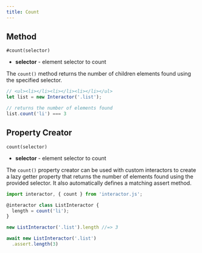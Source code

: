 ```yaml
---
title: Count
---
```


## Method

`#count(selector)`

- **selector** - element selector to count

The `count()` method returns the number of children elements found using the
specified selector.

``` javascript
// <ul><li></li><li></li><li></li></ul>
let list = new Interactor('.list');

// returns the number of elements found
list.count('li') === 3
```

## Property Creator

`count(selector)`

- **selector** - element selector to count

The `count()` property creator can be used with custom interactors to create a
lazy getter property that returns the number of elements found using the
provided selector. It also automatically defines a matching assert method.

``` javascript
import interactor, { count } from 'interactor.js';

@interactor class ListInteractor {
  length = count('li');
}

new ListInteractor('.list').length //=> 3

await new ListInteractor('.list')
  .assert.length(3)
```
